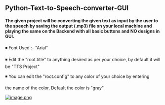 <!DOCTYPE html>
<html lang="en">
<body>

<h2>  Python-Text-to-Speech-converter-GUI </h2>
<h4>The given project will be converting the given text as input by the user to the speech by saving the output (.mp3) file on your local machine and playing the same on the Backend with all basic buttons and NO designs in GUI.</h4>

<p>◾ Font Used :- "Arial"</p>
<p>◾ Edit the "root.title" to anything desired as per your choice, by default it will be "TTS Project"</p>
<p>◾ You can edit the "root.config" to any color of your choice by entering</p>
<p>  the name of the color, Default the color is "gray"</p>
</body>
</html>

[![image.png](https://i.postimg.cc/8kFRwY79/image.png)](https://postimg.cc/s1rGgw94)